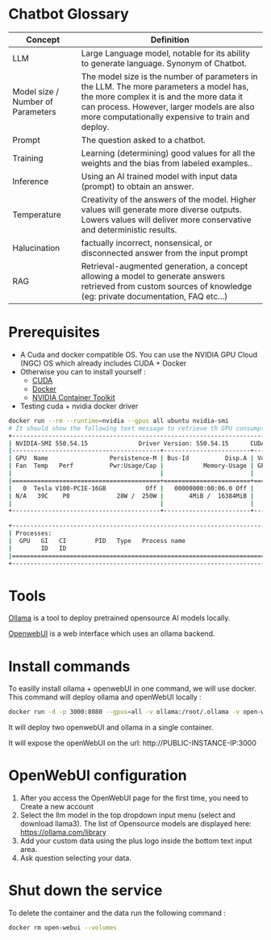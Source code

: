 # Chatbot Glossary

|Concept   	|Definition   	|
|---	|---	|
| LLM   	| Large Language model, notable for its ability to generate language. Synonym of Chatbot.   	|
| Model size / Number of Parameters    | The model size is the number of parameters in the LLM. The more parameters a model has, the more complex it is and the more data it can process. However, larger models are also more computationally expensive to train and deploy.|
| Prompt  	| The question asked to a chatbot.  	|
| Training   	| Learning (determining) good values for all the weights and the bias from labeled examples.. 	|
| Inference   	| Using an AI trained model with input data (prompt) to obtain an answer. 	|
| Temperature  	| Creativity of the answers of the model. Higher values will generate more diverse outputs. Lowers values will deliver more conservative and deterministic results.  	|
| Halucination  	| factually incorrect, nonsensical, or disconnected answer from the input prompt  	|
| RAG   	| Retrieval-augmented generation, a concept allowing a model to generate answers retrieved from custom sources of knowledge (eg: private documentation, FAQ etc...) 	|


# Prerequisites
- A Cuda and docker compatible OS. You can use the NVIDIA GPU Cloud (NGC) OS which already includes CUDA + Docker
- Otherwise you can to install yourself :
    - [CUDA](https://developer.nvidia.com/cuda-downloads)
    - [Docker](https://docs.docker.com/engine/install/)
    - [NVIDIA Container Toolkit](https://docs.nvidia.com/datacenter/cloud-native/container-toolkit/latest/install-guide.html)
- Testing cuda + nvidia docker driver
```sh
docker run --rm --runtime=nvidia --gpus all ubuntu nvidia-smi
# It should show the following text message to retrieve th GPU consumption
+-----------------------------------------------------------------------------------------+
| NVIDIA-SMI 550.54.15              Driver Version: 550.54.15      CUDA Version: 12.4     |
|-----------------------------------------+------------------------+----------------------+
| GPU  Name                 Persistence-M | Bus-Id          Disp.A | Volatile Uncorr. ECC |
| Fan  Temp   Perf          Pwr:Usage/Cap |           Memory-Usage | GPU-Util  Compute M. |
|                                         |                        |               MIG M. |
|=========================================+========================+======================|
|   0  Tesla V100-PCIE-16GB           Off |   00000000:00:06.0 Off |                    0 |
| N/A   39C    P0             28W /  250W |       4MiB /  16384MiB |      0%      Default |
|                                         |                        |                  N/A |
+-----------------------------------------+------------------------+----------------------+
                                                                                         
+-----------------------------------------------------------------------------------------+
| Processes:                                                                              |
|  GPU   GI   CI        PID   Type   Process name                              GPU Memory |
|        ID   ID                                                               Usage      |
|=========================================================================================|
+-----------------------------------------------------------------------------------------+
```

# Tools
[Ollama](https://ollama.com/download/linux) is a tool to deploy pretrained opensource AI models locally.

[OpenwebUI](https://github.com/open-webui/open-webui) is a web interface which uses an ollama backend.


# Install commands
To easilly install ollama + openwebUI in one command, we will use docker.<br>
This command will deploy ollama and openWebUI locally :
```sh
docker run -d -p 3000:8080 --gpus=all -v ollama:/root/.ollama -v open-webui:/app/backend/data --name open-webui --restart always ghcr.io/open-webui/open-webui:ollama
```
It will deploy two openwebUI and ollama in a single container.

It will expose the openWebUI on the url: http://PUBLIC-INSTANCE-IP:3000


# OpenWebUI configuration
1. After you access the OpenWebUI page for the first time, you need to Create a new account
2. Select the llm model in the top dropdown input menu (select and download llama3). The list of Opensource models are displayed here: https://ollama.com/library
3. Add your custom data using the plus logo inside the bottom text input area.
4. Ask question selecting your data.


# Shut down the service
To delete the container and the data run the following command :
```sh
docker rm open-webui --volumes
```